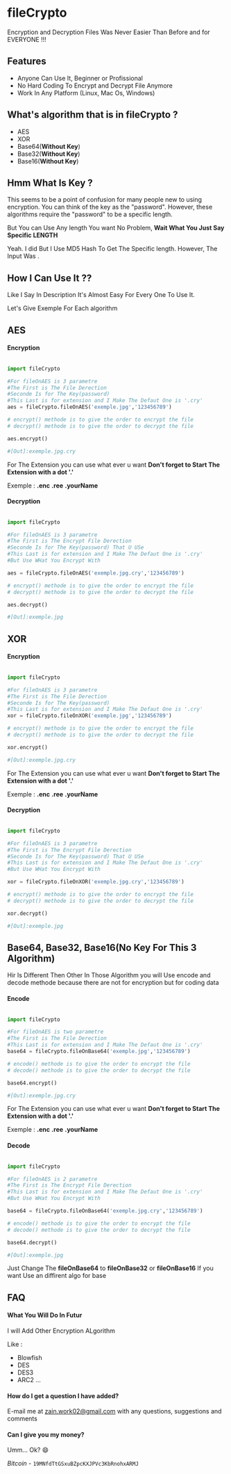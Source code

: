 # fileCrypto

Encryption and Decryption Files Was Never Easier Than Before and for EVERYONE !!!

## Features

* Anyone Can Use It, Beginner or Profissional
* No Hard Coding To Encrypt and Decrypt File Anymore
* Work In Any Platform (Linux, Mac Os, Windows)

## What's algorithm that is in fileCrypto ?

* AES
* XOR
* Base64(**Without Key**)
* Base32(**Without Key**)
* Base16(**Without Key**)

## Hmm What Is Key ?


This seems to be a point of confusion for many people new to using encryption. You can think of the key as the "password". However, these algorithms require the "password" to be a specific length.

But You can Use Any length You want No Problem, **Wait What You Just Say Specific LENGTH**

Yeah. I did But I Use MD5 Hash To Get The Specific length. However, The Input Was .

## How I Can Use It ??

Like I Say In Description It's Almost Easy For Every One To Use It.

Let's Give  Exemple For Each algorithm

## AES

#### Encryption

```python

import fileCrypto

#For fileOnAES is 3 parametre
#The First is The File Derection
#Seconde Is for The Key(password) 
#This Last is for extension and I Make The Defaut One is '.cry'
aes = fileCrypto.fileOnAES('exemple.jpg','123456789')

# encrypt() methode is to give the order to encrypt the file
# decrypt() methode is to give the order to decrypt the file

aes.encrypt()

#[Out]:exemple.jpg.cry
```
For The Extension you can use what ever u want **Don't forget to Start The Extension with a dot '.'**

Exemple :
	**.enc**
	**.ree**
	**.yourName**


#### Decryption

```python

import fileCrypto

#For fileOnAES is 3 parametre
#The First is The Encrypt File Derection 
#Seconde Is for The Key(password) That U USe
#This Last is for extension and I Make The Defaut One is '.cry' 
#But Use WHat You Encrypt With

aes = fileCrypto.fileOnAES('exemple.jpg.cry','123456789')

# encrypt() methode is to give the order to encrypt the file
# decrypt() methode is to give the order to decrypt the file

aes.decrypt()

#[Out]:exemple.jpg
```

## XOR

#### Encryption

```python

import fileCrypto

#For fileOnAES is 3 parametre
#The First is The File Derection
#Seconde Is for The Key(password) 
#This Last is for extension and I Make The Defaut One is '.cry'
xor = fileCrypto.fileOnXOR('exemple.jpg','123456789')

# encrypt() methode is to give the order to encrypt the file
# decrypt() methode is to give the order to decrypt the file

xor.encrypt()

#[Out]:exemple.jpg.cry
```
For The Extension you can use what ever u want **Don't forget to Start The Extension with a dot '.'**

Exemple :
	**.enc**
	**.ree**
	**.yourName**

#### Decryption 

```python

import fileCrypto

#For fileOnAES is 3 parametre
#The First is The Encrypt File Derection 
#Seconde Is for The Key(password) That U USe
#This Last is for extension and I Make The Defaut One is '.cry' 
#But Use WHat You Encrypt With

xor = fileCrypto.fileOnXOR('exemple.jpg.cry','123456789')

# encrypt() methode is to give the order to encrypt the file
# decrypt() methode is to give the order to decrypt the file

xor.decrypt()

#[Out]:exemple.jpg
```

## Base64, Base32, Base16(**No Key For This 3 Algorithm**)

Hir Is Different Then Other
In Those Algorithm you will Use encode and decode methode because there are not for encryption but for coding data

#### Encode

```python

import fileCrypto

#For fileOnAES is two parametre
#The First is The File Derection
#This Last is for extension and I Make The Defaut One is '.cry'
base64 = fileCrypto.fileOnBase64('exemple.jpg','123456789')

# encode() methode is to give the order to encrypt the file
# decode() methode is to give the order to decrypt the file

base64.encrypt()

#[Out]:exemple.jpg.cry
```
For The Extension you can use what ever u want **Don't forget to Start The Extension with a dot '.'**

Exemple :
	**.enc**
	**.ree**
	**.yourName**

#### Decode 

```python

import fileCrypto

#For fileOnAES is 2 parametre
#The First is The Encrypt File Derection 
#This Last is for extension and I Make The Defaut One is '.cry' 
#But Use WHat You Encrypt With

base64 = fileCrypto.fileOnBase64('exemple.jpg.cry','123456789')

# encode() methode is to give the order to encrypt the file
# decode() methode is to give the order to decrypt the file

base64.decrypt()

#[Out]:exemple.jpg
```

Just Change The **fileOnBase64** to **fileOnBase32** or **fileOnBase16** If you want Use an diffirent algo for base

FAQ
---

#### What You Will Do In Futur 

I will Add Other Encryption ALgorithm

Like :

* Blowfish
* DES 
* DES3
* ARC2
...

#### How do I get a question I have added?

E-mail me at zain.work02@gmail.com with any questions, suggestions and comments 


#### Can I give you my money?

Umm... Ok? 😄

_Bitcoin_  - `19MNfdTtGSxuBZpcKXJPVc3KbRnohxARMJ` 

